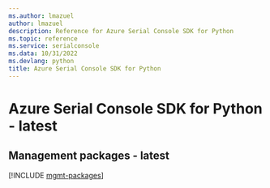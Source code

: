 ```yaml
---
ms.author: lmazuel
author: lmazuel
description: Reference for Azure Serial Console SDK for Python
ms.topic: reference
ms.service: serialconsole
ms.data: 10/31/2022
ms.devlang: python
title: Azure Serial Console SDK for Python
---
```

# Azure Serial Console SDK for Python - latest

## Management packages - latest
[!INCLUDE [mgmt-packages](serial-console-mgmt-index.md)]